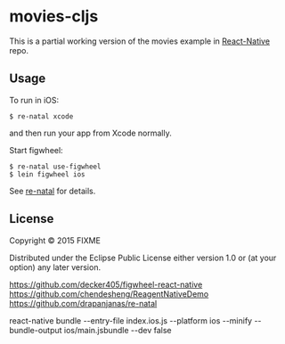 # movies-cljs

This is a partial working version of the movies example in [React-Native](https://github.com/facebook/react-native/tree/master/Examples/Movies) repo.


## Usage

To run in iOS:
```
$ re-natal xcode
```
and then run your app from Xcode normally.


Start figwheel:

```
$ re-natal use-figwheel
$ lein figwheel ios
```

See [re-natal](https://github.com/drapanjanas/re-natal) for details.

## License

Copyright © 2015 FIXME

Distributed under the Eclipse Public License either version 1.0 or (at
your option) any later version.

https://github.com/decker405/figwheel-react-native
https://github.com/chendesheng/ReagentNativeDemo
https://github.com/drapanjanas/re-natal

react-native bundle --entry-file index.ios.js --platform ios --minify --bundle-output ios/main.jsbundle --dev false
